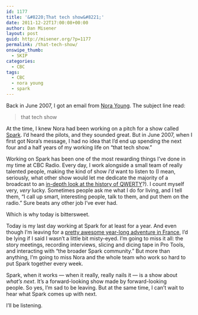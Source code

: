 ```yaml
---
id: 1177
title: '&#8220;That tech show&#8221;'
date: 2011-12-22T17:00:08+00:00
author: Dan Misener
layout: post
guid: http://misener.org/?p=1177
permalink: /that-tech-show/
onswipe_thumb:
  - SKIP
categories:
  - CBC
tags:
  - CBC
  - nora young
  - spark
---
```

Back in June 2007, I got an email from [Nora Young](http://www.norayoung.ca/). The subject line read:

> that tech show

At the time, I knew Nora had been working on a pitch for a show called [Spark](http://cbc.ca/spark/). I&#8217;d heard the pilots, and they sounded great. But in June 2007, when I first got Nora&#8217;s message, I had no idea that I&#8217;d end up spending the next four and a half years of my working life on &#8220;that tech show.&#8221;

Working on Spark has been one of the most rewarding things I&#8217;ve done in my time at CBC Radio. Every day, I work alongside a small team of really talented people, making the kind of show _I&#8217;d_ want to listen to (I mean, seriously, what other show would let me dedicate the majority of a broadcast to an [in-depth look at the history of QWERTY](http://www.cbc.ca/spark/2009/05/episode-77-may-13-16-2009/)?). I count myself very, _very_ lucky. Sometimes people ask me what I do for living, and I tell them, &#8220;I call up smart, interesting people, talk to them, and put them on the radio.&#8221; Sure beats any other job I&#8217;ve ever had.

Which is why today is bittersweet.

Today is my last day working at Spark for at least for a year. And even though I&#8217;m leaving for a [pretty awesome year-long adventure in France](http://misener.org/archives/1088 ".ca -> .fr"), I&#8217;d be lying if I said I wasn&#8217;t a little bit misty-eyed. I&#8217;m going to miss it all: the story meetings, recording interviews, slicing and dicing tape in Pro Tools, and interacting with &#8220;the broader Spark community.&#8221; But more than anything, I&#8217;m going to miss Nora and the whole team who work so hard to put Spark together every week.

Spark, when it works &#8212; when it really, really nails it &#8212; is a show about _what&#8217;s next_. It&#8217;s a forward-looking show made by forward-looking people. So yes, I&#8217;m sad to be leaving. But at the same time, I can&#8217;t wait to hear what Spark comes up with next.

I&#8217;ll be listening.
